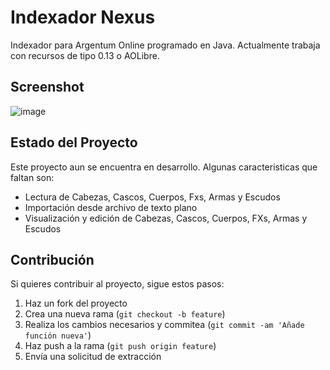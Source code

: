 # Indexador Nexus

Indexador para Argentum Online programado en Java. Actualmente trabaja con recursos de tipo 0.13 o AOLibre.

## Screenshot

![image](https://github.com/Lorwik/Indexador-Nexus/assets/1338437/ab67d96d-b8b4-44f1-a5d0-35eb8732d80a)

## Estado del Proyecto

Este proyecto aun se encuentra en desarrollo. Algunas caracteristicas que faltan son:

- Lectura de Cabezas, Cascos, Cuerpos, Fxs, Armas y Escudos
- Importación desde archivo de texto plano
- Visualización y edición de Cabezas, Cascos, Cuerpos, FXs, Armas y Escudos

## Contribución

Si quieres contribuir al proyecto, sigue estos pasos:

1. Haz un fork del proyecto
2. Crea una nueva rama (`git checkout -b feature`)
3. Realiza los cambios necesarios y commitea (`git commit -am 'Añade función nueva'`)
4. Haz push a la rama (`git push origin feature`)
5. Envía una solicitud de extracción
